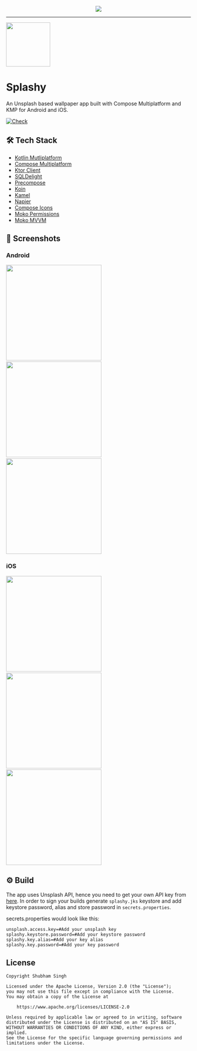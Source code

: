 <p align="center">
<img src="/assets/splashy_banner.png" > 
</p>

<hr>

<img src="/assets/icon.png" width="120" height="120"> 

# Splashy

An Unsplash based wallpaper app built with Compose Multiplatform and KMP for Android and iOS.

[![Check](https://github.com/ishubhamsingh/Splashy/actions/workflows/Check.yaml/badge.svg?branch=main)](https://github.com/ishubhamsingh/Splashy/actions/workflows/Check.yaml)


## :hammer_and_wrench: Tech Stack

- [Kotlin Mutliplatform](https://kotlinlang.org/lp/multiplatform/)
- [Compose Multiplatform](https://www.jetbrains.com/lp/compose-multiplatform/)
- [Ktor Client](https://ktor.io/)
- [SQLDelight](https://cashapp.github.io/sqldelight/2.0.0/)
- [Precompose](https://github.com/Tlaster/PreCompose)
- [Koin](https://insert-koin.io/)
- [Kamel](https://github.com/Kamel-Media/Kamel)
- [Napier](https://github.com/AAkira/Napier)
- [Compose Icons](https://github.com/DevSrSouza/compose-icons)
- [Moko Permissions](https://github.com/icerockdev/moko-permissions)
- [Moko MVVM](https://github.com/icerockdev/moko-mvvm)

## :camera_flash: Screenshots

### Android

<img src="/assets/screenshots/android/Screenshot_2.png" width="260">&emsp;<img src="/assets/screenshots/android/Screenshot_3.png" width="260">&emsp;<img src="/assets/screenshots/android/Screenshot_5.png" width="260">

### iOS

<img src="/assets/screenshots/ios/Screenshot_2.png" width="260">&emsp;<img src="/assets/screenshots/ios/Screenshot_4.png" width="260">&emsp;<img src="/assets/screenshots/ios/Screenshot_6.png" width="260">

## :gear: Build

The app uses Unsplash API, hence you need to get your own API key from [here](https://unsplash.com/documentation).
In order to sign your builds generate `splashy.jks` keystore and add keystore password, alias and store password in `secrets.properties`.

secrets.properties would look like this:
```
unsplash.access.key=#Add your unsplash key
splashy.keystore.password=#Add your keystore password
splashy.key.alias=#Add your key alias
splashy.key.password=#Add your key password
```

## License
```
Copyright Shubham Singh

Licensed under the Apache License, Version 2.0 (the "License");
you may not use this file except in compliance with the License.
You may obtain a copy of the License at

    https://www.apache.org/licenses/LICENSE-2.0

Unless required by applicable law or agreed to in writing, software
distributed under the License is distributed on an "AS IS" BASIS,
WITHOUT WARRANTIES OR CONDITIONS OF ANY KIND, either express or implied.
See the License for the specific language governing permissions and
limitations under the License.
```